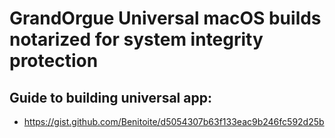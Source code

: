 # GrandOrgue Universal macOS builds notarized for system integrity protection

## Guide to building universal app:
+ https://gist.github.com/Benitoite/d5054307b63f133eac9b246fc592d25b
